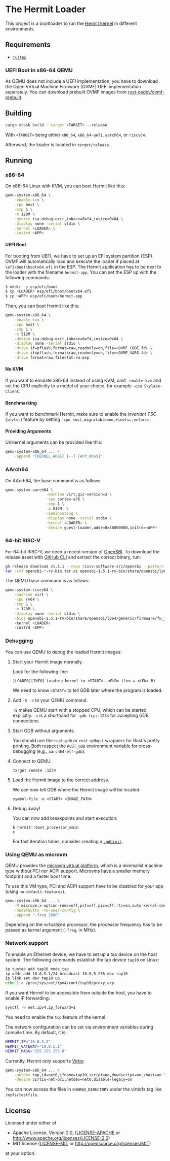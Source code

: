 # The Hermit Loader

This project is a bootloader to run the [Hermit kernel](https://github.com/hermitcore/kernel) in different environments.

## Requirements

* [`rustup`](https://www.rust-lang.org/tools/install)

### UEFI Boot in x86-64 QEMU

As QEMU does not include a UEFI implementation, you have to download the Open Virtual Machine Firmware (OVMF) UEFI implementation separately.
You can download prebuilt OVMF images from [rust-osdev/ovmf-prebuilt](https://github.com/rust-osdev/ovmf-prebuilt).

## Building

```bash
cargo xtask build --target <TARGET> --release
```

With `<TARGET>` being either `x86_64`, `x86_64-uefi`, `aarch64`, or `riscv64`.

Afterward, the loader is located in `target/release`.

## Running

### x86-64

On x86-64 Linux with KVM, you can boot Hermit like this:

```bash
qemu-system-x86_64 \
    -enable-kvm \
    -cpu host \
    -smp 1 \
    -m 128M \
    -device isa-debug-exit,iobase=0xf4,iosize=0x04 \
    -display none -serial stdio \
    -kernel <LOADER> \
    -initrd <APP>
```

#### UEFI Boot

For booting from UEFI, we have to set up an EFI system partition (ESP).
OVMF will automatically load and execute the loader if placed at `\efi\boot\bootx64.efi` in the ESP.
The Hermit application has to be next to the loader with the filename `hermit-app`.
You can set the ESP up with the following commands:

```bash
$ mkdir -p esp/efi/boot
$ cp <LOADER> esp/efi/boot/bootx64.efi
$ cp <APP> esp/efi/boot/hermit-app
```

Then, you can boot Hermit like this:

```bash
qemu-system-x86_64 \
    -enable-kvm \
    -cpu host \
    -smp 1 \
    -m 512M \
    -device isa-debug-exit,iobase=0xf4,iosize=0x04 \
    -display none -serial stdio \
    -drive if=pflash,format=raw,readonly=on,file=<OVMF_CODE.fd> \
    -drive if=pflash,format=raw,readonly=on,file=<OVMF_VARS.fd> \
    -drive format=raw,file=fat:rw:esp
```

#### No KVM

If you want to emulate x86-64 instead of using KVM, omit `-enable-kvm` and set the CPU explicitly to a model of your choice, for example `-cpu Skylake-Client`.

#### Benchmarking

If you want to benchmark Hermit, make sure to enable the _invariant TSC_ (`invtsc`) feature by setting `-cpu host,migratable=no,+invtsc,enforce`.

#### Providing Arguments

Unikernel arguments can be provided like this:

```bash
qemu-system-x86_64 ... \
    -append "[KERNEL_ARGS] [--] [APP_ARGS]"
```

### AArch64

On AArch64, the base command is as follows:

```bash
qemu-system-aarch64 \
                  -machine virt,gic-version=3 \
                  -cpu cortex-a76 \
                  -smp 1 \
                  -m 512M  \
                  -semihosting \
                  -display none -serial stdio \
                  -kernel <LOADER> \
                  -device guest-loader,addr=0x48000000,initrd=<APP>
```

### 64-bit RISC-V

For 64-bit RISC-V, we need a recent version of [OpenSBI].
To download the release asset with [GitHub CLI] and extract the correct binary, run:

```bash
gh release download v1.5.1 --repo riscv-software-src/opensbi --pattern 'opensbi-*-rv-bin.tar.xz'
tar -xvf opensbi-*-rv-bin.tar.xz opensbi-1.5.1-rv-bin/share/opensbi/lp64/generic/firmware/fw_jump.bin
```

[OpenSBI]: https://github.com/riscv-software-src/opensbi
[GitHub CLI]: https://cli.github.com/

The QEMU base command is as follows:

```bash
qemu-system-riscv64 \
    -machine virt \
    -cpu rv64 \
    -smp 1 \
    -m 128M \
    -display none -serial stdio \
    -bios opensbi-1.5.1-rv-bin/share/opensbi/lp64/generic/firmware/fw_jump.bin
    -kernel <LOADER>
    -initrd <APP> 
```

### Debugging

You can use QEMU to debug the loaded Hermit images:

1.  Start your Hermit image normally.

    Look for the following line:

    ```log
    [LOADER][INFO] Loading kernel to <START>..<END> (len = <LEN> B)
    ```

    We need to know `<START>` to tell GDB later where the program is loaded.

2.  Add `-S -s` to your QEMU command.

    `-S` makes QEMU start with a stopped CPU, which can be started explicitly.
    `-s` is a shorthand for `-gdb tcp::1234` for accepting GDB connections.

3.  Start GDB without arguments.

    You should use the `rust-gdb` or `rust-gdbgui` wrappers for Rust's pretty printing.
    Both respect the `RUST_GDB` environment variable for cross-debugging (e.g., `aarch64-elf-gdb`).

4.  Connect to QEMU.

    ```gdb
    target remote :1234
    ```

5.  Load the Hermit image to the correct address.

    We can now tell GDB where the Hermit image will be located:

    ```gdb
    symbol-file -o <START> <IMAGE_PATH>
    ```

6.  Debug away!

    You can now add breakpoints and start execution:
    
    ```gdb
    b hermit::boot_processor_main
    c
    ```

    For fast iteration times, consider creating a [`.gdbinit`](https://sourceware.org/gdb/onlinedocs/gdb/gdbinit-man.html).


### Using QEMU as microvm

QEMU provides the [microvm virtual platform], which is a minimalist machine type without PCI nor ACPI support.
Microvms have a smaller memory footprint and a faster boot time.

[microvm virtual platform]: https://qemu.readthedocs.io/en/latest/system/i386/microvm.html

To use this VM type, PCI and ACPI support have to be disabled for your app (using `no-default-features`).

```bash
qemu-system-x86_64 ... \
    -M microvm,x-option-roms=off,pit=off,pic=off,rtc=on,auto-kernel-cmdline=off,acpi=off \
    -nodefaults -no-user-config \
    -append "-freq 2800"
```

Depending on the virtualized processor, the processor frequency has to be passed as kernel argument (`-freq`, in MHz).

### Network support

To enable an Ethernet device, we have to set up a tap device on the host system.
The following commands establish the tap device `tap10` on Linux:

```bash
ip tuntap add tap10 mode tap
ip addr add 10.0.5.1/24 broadcast 10.0.5.255 dev tap10
ip link set dev tap10 up
echo 1 > /proc/sys/net/ipv4/conf/tap10/proxy_arp
```

If you want Hermit to be accessible from outside the host, you have to enable IP forwarding:
```bash
sysctl -w net.ipv4.ip_forward=1
```

You need to enable the `tcp` feature of the kernel.

The network configuration can be set via environment variables during compile time.
By default, it is:

```bash
HERMIT_IP="10.0.5.3"
HERMIT_GATEWAY="10.0.5.1"
HERMIT_MASK="255.255.255.0"
```

Currently, Hermit only supports [Virtio]:

[Virtio]: https://www.redhat.com/en/blog/introduction-virtio-networking-and-vhost-net

```bash
qemu-system-x86_64 ... \
    -netdev tap,id=net0,ifname=tap10,script=no,downscript=no,vhost=on \
    -device virtio-net-pci,netdev=net0,disable-legacy=on
```

You can now access the files in `SHARED_DIRECTORY` under the virtiofs tag like `/myfs/testfile`.

## License

Licensed under either of

* Apache License, Version 2.0, ([LICENSE-APACHE](LICENSE-APACHE) or http://www.apache.org/licenses/LICENSE-2.0)
* MIT license ([LICENSE-MIT](LICENSE-MIT) or http://opensource.org/licenses/MIT)

at your option.
